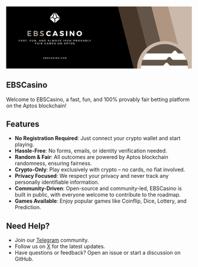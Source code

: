 ![](./images/ebscasino-cover.png)

## EBSCasino

Welcome to EBSCasino, a fast, fun, and 100% provably fair betting platform on the Aptos blockchain!

## Features

- **No Registration Required**: Just connect your crypto wallet and start playing.
- **Hassle-Free**: No forms, emails, or identity verification needed.
- **Random & Fair**: All outcomes are powered by Aptos blockchain randomness, ensuring fairness.
- **Crypto-Only**: Play exclusively with crypto – no cards, no fiat involved.
- **Privacy Focused**: We respect your privacy and never track any personally identifiable information.
- **Community-Driven**: Open-source and community-led, EBSCasino is built in public, with everyone welcome to contribute to the roadmap.
- **Games Available**: Enjoy popular games like Coinflip, Dice, Lottery, and Prediction.

## Need Help?

- Join our [Telegram](https://t.me/ebscasino) community.
- Follow us on [X](https://x.com/ebscasino) for the latest updates.
- Have questions or feedback? Open an issue or start a discussion on GitHub.
